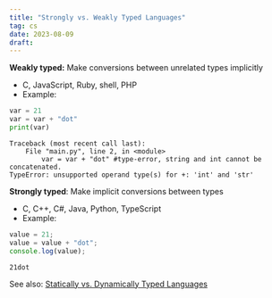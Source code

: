 ```yaml
---
title: "Strongly vs. Weakly Typed Languages"
tag: cs
date: 2023-08-09
draft:
---
```


**Weakly typed:** Make conversions between unrelated types implicitly
- C, JavaScript, Ruby, shell, PHP
- Example:
```python
var = 21
var = var + "dot"
print(var)
```
```output
Traceback (most recent call last): 
	File "main.py", line 2, in <module>
		var = var + "dot" #type-error, string and int cannot be concatenated.
TypeError: unsupported operand type(s) for +: 'int' and 'str'
```

**Strongly typed**: Make implicit conversions between types
- C, C++, C#, Java, Python, TypeScript
- Example:
```JavaScript
value = 21;
value = value + "dot";
console.log(value);
```
```output
21dot
```

See also: [Statically vs. Dynamically Typed Languages](Statically%20vs.%20Dynamically%20Typed%20Languages.md)
